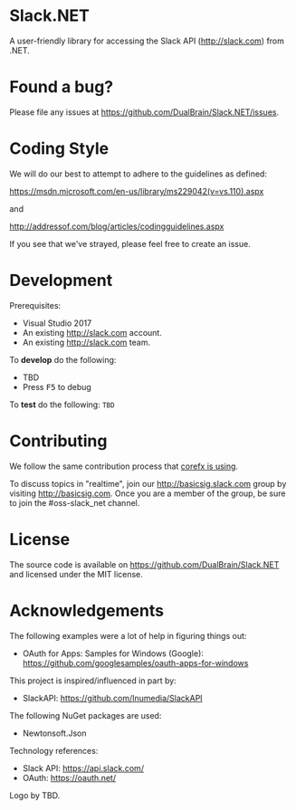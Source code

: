 # Slack.NET
A user-friendly library for accessing the Slack API (http://slack.com) from .NET.

# Found a bug?

Please file any issues at https://github.com/DualBrain/Slack.NET/issues.

# Coding Style

We will do our best to attempt to adhere to the guidelines as defined:

https://msdn.microsoft.com/en-us/library/ms229042(v=vs.110).aspx

and

http://addressof.com/blog/articles/codingguidelines.aspx

If you see that we've strayed, please feel free to create an issue.

# Development

Prerequisites:
* Visual Studio 2017
* An existing http://slack.com account.
* An existing http://slack.com team.

To **develop** do the following:

* TBD
* Press <kbd>F5</kbd> to debug

To **test** do the following: `TBD`

# Contributing

We follow the same contribution process that [corefx is using][corefx-contributing].

[corefx-contributing]: https://github.com/dotnet/corefx/wiki/Contributing

To discuss topics in "realtime", join our http://basicsig.slack.com group by visiting http://basicsig.com.  Once you are a member of the group, be sure to join the #oss-slack_net channel.

# License

The source code is available on https://github.com/DualBrain/Slack.NET and licensed under the MIT license.

Acknowledgements
========

The following examples were a lot of help in figuring things out:

 * OAuth for Apps: Samples for Windows (Google): https://github.com/googlesamples/oauth-apps-for-windows

This project is inspired/influenced in part by:

 * SlackAPI: https://github.com/Inumedia/SlackAPI
 
The following NuGet packages are used:

  * Newtonsoft.Json
 
Technology references:

  * Slack API: https://api.slack.com/
  * OAuth: https://oauth.net/
 
Logo by TBD.
